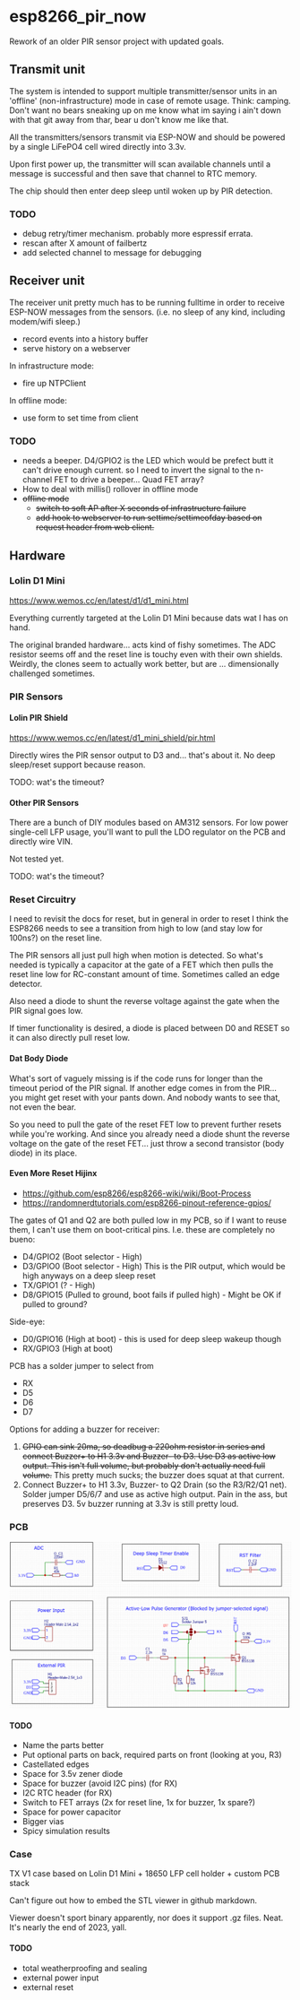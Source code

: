 # esp8266_pir_now

Rework of an older PIR sensor project with updated goals.

## Transmit unit

The system is intended to support multiple transmitter/sensor units in an 'offline' (non-infrastructure) mode in case of remote usage.  Think:  camping.  Don't want no bears sneaking up on me know what im saying i ain't down with that git away from thar, bear u don't know me like that.

All the transmitters/sensors transmit via ESP-NOW and should be powered by a single LiFePO4 cell wired directly into 3.3v.

Upon first power up, the transmitter will scan available channels until a message is successful and then save that channel to RTC memory.

The chip should then enter deep sleep until woken up by PIR detection.

### TODO

* debug retry/timer mechanism.  probably more espressif errata.
* rescan after X amount of failbertz
* add selected channel to message for debugging

## Receiver unit

The receiver unit pretty much has to be running fulltime in order to receive ESP-NOW messages from the sensors.  (i.e. no sleep of any kind, including modem/wifi sleep.)

* record events into a history buffer
* serve history on a webserver

In infrastructure mode:

* fire up NTPClient

In offline mode:

* use form to set time from client

### TODO

* needs a beeper.  D4/GPIO2 is the LED which would be prefect butt it can't drive enough current.  so I need to invert the signal to the n-channel FET to drive a beeper...  Quad FET array?
* How to deal with millis() rollover in offline mode
* ~~offline mode~~
  * ~~switch to soft AP after X seconds of infrastructure failure~~
  * ~~add hook to webserver to run settime/settimeofday based on request header from web client.~~

## Hardware

### Lolin D1 Mini

https://www.wemos.cc/en/latest/d1/d1_mini.html

Everything currently targeted at the Lolin D1 Mini because dats wat I has on hand.

The original branded hardware...  acts kind of fishy sometimes.  The ADC resistor seems off and the reset line is touchy even with their own shields.  Weirdly, the clones seem to actually work better, but are ... dimensionally challenged sometimes.

### PIR Sensors

#### Lolin PIR Shield

https://www.wemos.cc/en/latest/d1_mini_shield/pir.html

Directly wires the PIR sensor output to D3 and...  that's about it.  No deep sleep/reset support because reason.

TODO:  wat's the timeout?

#### Other PIR Sensors

There are a bunch of DIY modules based on AM312 sensors.  For low power single-cell LFP usage, you'll want to pull the LDO regulator on the PCB and directly wire VIN.

Not tested yet.

TODO:  wat's the timeout?

### Reset Circuitry

I need to revisit the docs for reset, but in general in order to reset I think the ESP8266 needs to see a transition from high to low (and stay low for 100ns?) on the reset line.

The PIR sensors all just pull high when motion is detected.  So what's needed is typically a capacitor at the gate of a FET which then pulls the reset line low for RC-constant amount of time.  Sometimes called an edge detector.

Also need a diode to shunt the reverse voltage against the gate when the PIR signal goes low.

If timer functionality is desired, a diode is placed between D0 and RESET so it can also directly pull reset low.

#### Dat Body Diode

What's sort of vaguely missing is if the code runs for longer than the timeout period of the PIR signal.  If another edge comes in from the PIR...  you might get reset with your pants down.  And nobody wants to see that, not even the bear.

So you need to pull the gate of the reset FET low to prevent further resets while you're working.  And since you already need a diode shunt the reverse voltage on the gate of the reset FET...  just throw a second transistor (body diode) in its place.

#### Even More Reset Hijinx

* https://github.com/esp8266/esp8266-wiki/wiki/Boot-Process
* https://randomnerdtutorials.com/esp8266-pinout-reference-gpios/

The gates of Q1 and Q2 are both pulled low in my PCB, so if I want to reuse them, I can't use them on boot-critical pins.  I.e. these are completely no bueno:

* D4/GPIO2 (Boot selector - High)
* D3/GPIO0 (Boot selector - High) This is the PIR output, which would be high anyways on a deep sleep reset
* TX/GPIO1 (? - High)
* D8/GPIO15 (Pulled to ground, boot fails if pulled high) - Might be OK if pulled to ground?

Side-eye:

* D0/GPIO16 (High at boot) - this is used for deep sleep wakeup though
* RX/GPIO3 (High at boot)

PCB has a solder jumper to select from

* RX
* D5
* D6
* D7

Options for adding a buzzer for receiver:

1.  ~~GPIO can sink 20ma, so deadbug a 220ohm resistor in series and connect Buzzer+ to H1 3.3v and Buzzer- to D3.  Use D3 as active low output.  This isn't full volume, but probably don't actually need full volume.~~  This pretty much sucks; the buzzer does squat at that current.
2.  Connect Buzzer+ to H1 3.3v, Buzzer- to Q2 Drain (so the R3/R2/Q1 net).  Solder jumper D5/6/7 and use as active high output.  Pain in the ass, but preserves D3.  5v buzzer running at 3.3v is still pretty loud.

### PCB

![PCB](/docs/PIR_LFP_Schematic.png)

#### TODO

* Name the parts better
* Put optional parts on back, required parts on front (looking at you, R3)
* Castellated edges
* Space for 3.5v zener diode
* Space for buzzer (avoid I2C pins) (for RX)
* I2C RTC header (for RX)
* Switch to FET arrays (2x for reset line, 1x for buzzer, 1x spare?)
* Space for power capacitor
* Bigger vias
* Spicy simulation results

### Case

TX V1 case based on Lolin D1 Mini + 18650 LFP cell holder + custom PCB stack

Can't figure out how to embed the STL viewer in github markdown.

Viewer doesn't sport binary apparently, nor does it support .gz files.  Neat.  It's nearly the end of 2023, yall.

#### TODO

* total weatherproofing and sealing
* external power input
* external reset

